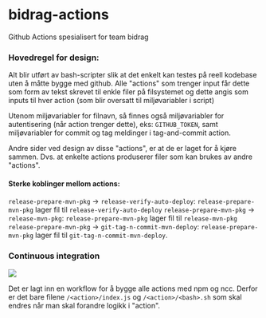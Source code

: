 # bidrag-actions
Github Actions spesialisert for team bidrag

### Hovedregel for design:
Alt blir utført av bash-scripter slik at det enkelt kan testes på reell kodebase uten å måtte bygge med github. Alle "actions" som trenger input får
dette som form av tekst skrevet til enkle filer på filsystemet og dette angis som inputs til hver action (som blir oversatt til miljøvariabler i
script)

Utenom miljøvariabler for filnavn, så finnes også miljøvariabler for autentisering (når action trenger dette), eks: `GITHUB_TOKEN`, samt miljøvariabler
for commit og tag meldinger i tag-and-commit action.

Andre sider ved design av disse "actions", er at de er laget for å kjøre sammen. Dvs. at enkelte actions produserer filer som kan brukes av andre
"actions". 

#### Sterke koblinger mellom actions:
`release-prepare-mvn-pkg` -> `release-verify-auto-deploy`: `release-prepare-mvn-pkg` lager fil til `release-verify-auto-deploy` 
`release-prepare-mvn-pkg` -> `release-mvn-pkg`: `release-prepare-mvn-pkg` lager fil til `release-mvn-pkg`
`release-prepare-mvn-pkg` -> `git-tag-n-commit-mvn-deploy`: `release-prepare-mvn-pkg` lager fil til `git-tag-n-commit-mvn-deploy`.

### Continuous integration
![](https://github.com/navikt/bidrag-actions/workflows/build%20actions/badge.svg)

Det er lagt inn en workflow for å bygge alle actions med npm og ncc. Derfor er det bare filene `/<action>/index.js` og `/<action>/<bash>.sh` som skal
endres når man skal forandre logikk i "action".
